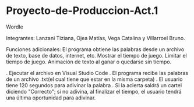 # Proyecto-de-Produccion-Act.1
Wordle

Integrantes: Lanzani Tiziana, Ojea Matías, Vega Catalina y Villarroel Bruno.

Funciones adicionales:
El programa obtiene las palabras desde un archivo de texto, base de datos, internet, etc.
Mostrar el tiempo de juego. 
Limitar el tiempo de juego.
Animación de texto al ganar o quedarse sin tiempo.

. Ejecutar el archivo en Visual Studio Code
. El programa recibe las palabras de un archivo .txt(el cual tiene que estar en la misma carpeta)
. El usuario tiene 120 segundos para adivinar la palabra
. Si la acierta saldrá un cartel diciendo "Correcto"; si no adivina, al finalizar el tiempo, el usuario tendrá una última oportunidad para adivinar. 

